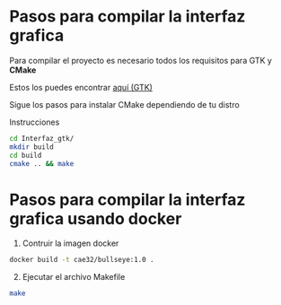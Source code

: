 # Pasos para compilar la interfaz grafica

Para compilar el proyecto es necesario todos los requisitos para GTK y **CMake**

Estos los puedes encontrar [aquí (GTK)](https://www.gtk.org/docs/installations/)

Sigue los pasos para instalar CMake dependiendo de tu distro

Instrucciones

```bash
cd Interfaz_gtk/
mkdir build
cd build
cmake .. && make
```

# Pasos para compilar la interfaz grafica usando docker

1. Contruir la imagen docker
```bash
docker build -t cae32/bullseye:1.0 .
```
2. Ejecutar el archivo Makefile
```bash
make
```
